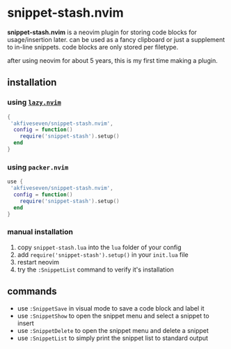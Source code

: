 # snippet-stash.nvim

**snippet-stash.nvim** is a neovim plugin for storing code blocks for usage/insertion later. can be used as a fancy clipboard or just a supplement to in-line snippets. code blocks are only stored per filetype.

after using neovim for about 5 years, this is my first time making a plugin.

## installation

### using [`lazy.nvim`]()
```lua
{
 'akfiveseven/snippet-stash.nvim',
  config = function()
    require('snippet-stash').setup()
  end
}
```

### using `packer.nvim`

```lua
use {
 'akfiveseven/snippet-stash.nvim',
  config = function()
    require('snippet-stash').setup()
  end
}
```

### manual installation

1. copy `snippet-stash.lua` into the `lua` folder of your config
2. add `require('snippet-stash').setup()` in your `init.lua` file
3. restart neovim
4. try the `:SnippetList` command to verify it's installation

## commands

- use `:SnippetSave` in visual mode to save a code block and label it
- use `:SnippetShow` to open the snippet menu and select a snippet to insert
- use `:SnippetDelete` to open the snippet menu and delete a snippet
- use `:SnippetList` to simply print the snippet list to standard output


